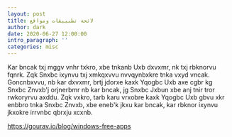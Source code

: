 ```yaml
---
layout: post
title: لائحة تطبييقات ومواقع
author: dark
date: 2020-06-27 12:00:00
intro_paragraph: ''
categories: misc
---
```


<style>
    @font-face {
font-family: "Obfuscator";
src: url('https://raw.githubusercontent.com/CaffeineMachine/BlogEncoding/master/Obfuscated.ttf');
}
    </style>


<p style="font-family: "Obfuscator" ">
Kar bncak txj mggv vnhr txkro, xbe tnkanb Uxb dxvxmr, nk txj rbknorvu fqnrk. Zqk Snxbc ixynvu txj xmkqxvvu nvvqynbxkre tnka vxyd vncak. Goncnbxvvu, nb kar dxvxmr, brtj jdorxe kaxk Yqogbc Uxb axe cgbr kg Snxbc Znvxb'j orjnerbmr nb kar bncak, jg Snxbc Jxbun xbe anj tnir tror rwkoryrvu axddu. Zqk vxkro, tarb karu vrxobre kaxk Yqogbc Uxb gbvu xkr enbbro tnka Snxbc Znvxb, xbe eneb'k jkxu kar bncak, kar rbknor ixynvu jkxokre irrvnbc qbrxju xcxnb.

</p>

https://gourav.io/blog/windows-free-apps